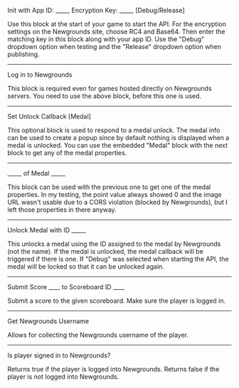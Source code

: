 Init with App ID: _____ Encryption Key: _____  [Debug/Release]

Use this block at the start of your game to start the API.  For the encryption settings on the Newgrounds site, choose RC4 and Base64.  Then enter the matching key in this block along with your app ID.  Use the "Debug" dropdown option when testing and the "Release" dropdown option when publishing.


_______________________________________________________________________________________________________________________________________________________________


Log in to Newgrounds

This block is required even for games hosted directly on Newgrounds servers. You need to use the above block, before this one is used.


_______________________________________________________________________________________________________________________________________________________________


Set Unlock Callback  [Medal]

This optional block is used to respond to a medal unlock.  The medal info can be used to create a popup since by default nothing is displayed when a medal is unlocked.  You can use the embedded "Medal" block with the next block to get any of the medal properties.


_______________________________________________________________________________________________________________________________________________________________


_____ of Medal _____

This block can be used with the previous one to get one of the medal properties.  In my testing, the point value always showed 0 and the image URL wasn't usable due to a CORS violation (blocked by Newgrounds), but I left those properties in there anyway.


_______________________________________________________________________________________________________________________________________________________________


Unlock Medal with ID _____

This unlocks a medal using the ID assigned to the medal by Newgrounds (not the name).  If the medal is unlocked, the medal callback will be triggered if there is one.  If "Debug" was selected when starting the API, the medal will be locked so that it can be unlocked again.


_______________________________________________________________________________________________________________________________________________________________


Submit Score ____ to Scoreboard ID ____

Submit a score to the given scoreboard. Make sure the player is logged in.


_______________________________________________________________________________________________________________________________________________________________


Get Newgrounds Username

Allows for collecting the Newgrounds username of the player.


_______________________________________________________________________________________________________________________________________________________________


Is player signed in to Newgrounds?

Returns true if the player is logged into Newgrounds. Returns false if the player is not logged into Newgrounds.
